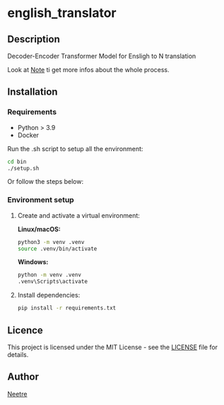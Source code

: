 # english_translator

## Description

Decoder-Encoder Transformer Model for Ensligh to N translation

Look at [Note](Note.md) ti get more infos about the whole process. 

## Installation

### Requirements

- Python > 3.9
- Docker

Run the .sh script to setup all the environment:

   ```bash
   cd bin
   ./setup.sh
   ```

Or follow the steps below:

### Environment setup

1. Create and activate a virtual environment:

   **Linux/macOS:**

   ```bash
   python3 -m venv .venv
   source .venv/bin/activate
   ```

   **Windows:**

    ```bash
   python -m venv .venv
   .venv\Scripts\activate
   ```

2. Install dependencies:

   ```bash
   pip install -r requirements.txt
   ```

## Licence

This project is licensed under the MIT License - see the [LICENSE](LICENSE) file for details.

## Author

[Neetre](https://github.com/Neetre)
